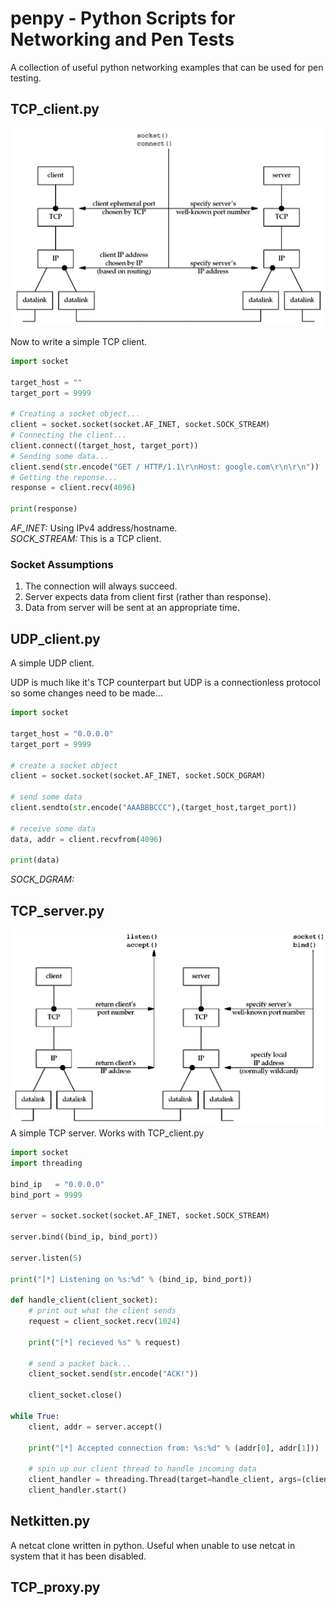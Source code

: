 # penpy - Python Scripts for Networking and Pen Tests
A collection of useful python networking examples that can be used for pen testing.

## TCP_client.py
![TCP_client](https://github.com/adamdadd/penpy/blob/master/img/TCP_client.png)

Now to write a simple TCP client.
```python
import socket

target_host = ""
target_port = 9999

# Creating a socket object...
client = socket.socket(socket.AF_INET, socket.SOCK_STREAM)
# Connecting the client...
client.connect((target_host, target_port))
# Sending some data...
client.send(str.encode("GET / HTTP/1.1\r\nHost: google.com\r\n\r\n"))
# Getting the reponse...
response = client.recv(4096)

print(response)
```
<i>AF_INET:</i> Using IPv4 address/hostname.\
<i>SOCK_STREAM:</i> This is a TCP client.

### Socket Assumptions
<ol>
<li> The connection will always succeed.
<li> Server expects data from client first (rather than response).
<li> Data from server will be sent at an appropriate time. 
</ol>

## UDP_client.py
A simple UDP client.

UDP is much like it's TCP counterpart but UDP is a connectionless protocol so some changes need to be made...
```python
import socket

target_host = "0.0.0.0"
target_port = 9999

# create a socket object
client = socket.socket(socket.AF_INET, socket.SOCK_DGRAM)

# send some data
client.sendto(str.encode("AAABBBCCC"),(target_host,target_port))

# receive some data
data, addr = client.recvfrom(4096)

print(data)
```
<i>SOCK_DGRAM:</i>  

## TCP_server.py
![TCP_server](https://github.com/adamdadd/penpy/blob/master/img/TCP_server.png)
A simple TCP server. Works with TCP_client.py 
```python
import socket
import threading

bind_ip   = "0.0.0.0"
bind_port = 9999

server = socket.socket(socket.AF_INET, socket.SOCK_STREAM)

server.bind((bind_ip, bind_port))

server.listen(5)

print("[*] Listening on %s:%d" % (bind_ip, bind_port))

def handle_client(client_socket):
    # print out what the client sends
    request = client_socket.recv(1024)

    print("[*] recieved %s" % request)

    # send a packet back...
    client_socket.send(str.encode("ACK!"))

    client_socket.close()

while True:
    client, addr = server.accept()
    
    print("[*] Accepted connection from: %s:%d" % (addr[0], addr[1]))
    
    # spin up our client thread to handle incoming data
    client_handler = threading.Thread(target=handle_client, args=(client,))
    client_handler.start()
```
## Netkitten.py
A netcat clone written in python. Useful when unable to use netcat in system that it has been disabled.

## TCP_proxy.py

